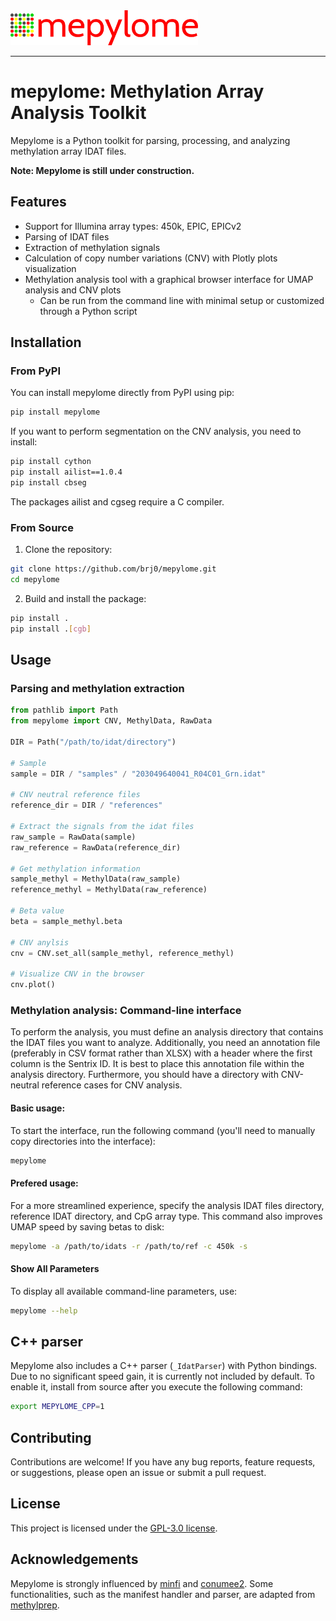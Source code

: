 <picture>
  <img alt="Mepylome Logo" src="https://raw.githubusercontent.com/brj0/mepylome/main/mepylome/data/assets/mepylome.svg" width="300">
</picture>

-----------------


# mepylome: Methylation Array Analysis Toolkit

Mepylome is a Python toolkit for parsing, processing, and analyzing methylation array IDAT files.

**Note: Mepylome is still under construction.**


## Features

- Support for Illumina array types: 450k, EPIC, EPICv2
- Parsing of IDAT files
- Extraction of methylation signals
- Calculation of copy number variations (CNV) with Plotly plots visualization
- Methylation analysis tool with a graphical browser interface for UMAP analysis and CNV plots
  - Can be run from the command line with minimal setup or customized through a Python script


## Installation

### From PyPI

You can install mepylome directly from PyPI using pip:

```sh
pip install mepylome
```

If you want to perform segmentation on the CNV analysis, you need to install:

```sh
pip install cython
pip install ailist==1.0.4
pip install cbseg
```
The packages ailist and cgseg require a C compiler.


### From Source

1. Clone the repository:

```sh
git clone https://github.com/brj0/mepylome.git
cd mepylome
```

2. Build and install the package:

```sh
pip install .
pip install .[cgb]
```


## Usage

### Parsing and methylation extraction


```python
from pathlib import Path
from mepylome import CNV, MethylData, RawData

DIR = Path("/path/to/idat/directory")

# Sample
sample = DIR / "samples" / "203049640041_R04C01_Grn.idat"

# CNV neutral reference files
reference_dir = DIR / "references"

# Extract the signals from the idat files
raw_sample = RawData(sample)
raw_reference = RawData(reference_dir)

# Get methylation information
sample_methyl = MethylData(raw_sample)
reference_methyl = MethylData(raw_reference)

# Beta value
beta = sample_methyl.beta

# CNV anylsis
cnv = CNV.set_all(sample_methyl, reference_methyl)

# Visualize CNV in the browser
cnv.plot()
```


### Methylation analysis: Command-line interface

To perform the analysis, you must define an analysis directory that contains the IDAT files you want to analyze. Additionally, you need an annotation file (preferably in CSV format rather than XLSX) with a header where the first column is the Sentrix ID. It is best to place this annotation file within the analysis directory. Furthermore, you should have a directory with CNV-neutral reference cases for CNV analysis.

#### Basic usage:

To start the interface, run the following command (you'll need to manually copy directories into the interface):

```sh
mepylome
```

#### Prefered usage:

For a more streamlined experience, specify the analysis IDAT files directory, reference IDAT directory, and CpG array type. This command also improves UMAP speed by saving betas to disk:

```sh
mepylome -a /path/to/idats -r /path/to/ref -c 450k -s
```

#### Show All Parameters
To display all available command-line parameters, use:

```sh
mepylome --help
```


## C++ parser
Mepylome also includes a C++ parser (`_IdatParser`) with Python bindings. Due to no significant speed gain, it is currently not included by default. To enable it, install from source after you execute the following command:


```sh
export MEPYLOME_CPP=1
```

## Contributing

Contributions are welcome! If you have any bug reports, feature requests, or suggestions, please open an issue or submit a pull request.


## License

This project is licensed under the [GPL-3.0 license](LICENSE).


## Acknowledgements

Mepylome is strongly influenced by [minfi](https://github.com/hansenlab/minfi) and [conumee2](https://github.com/hovestadtlab/conumee2). Some functionalities, such as the manifest handler and parser, are adapted from [methylprep](https://github.com/FoxoTech/methylprep).
